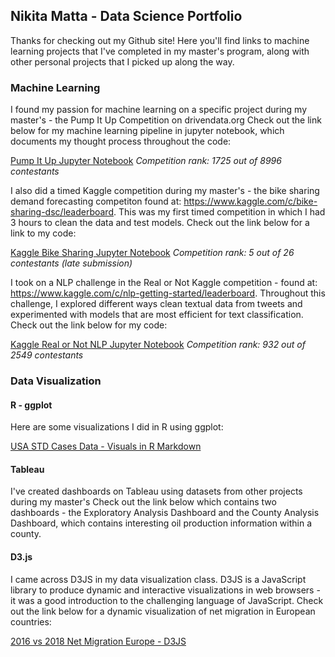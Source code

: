 ## Nikita Matta - Data Science Portfolio

Thanks for checking out my Github site! Here you'll find links to machine learning projects that I've completed in my master's program, along with other personal projects that I picked up along the way. 

### Machine Learning

I found my passion for machine learning on a specific project during my master's - the Pump It Up Competition on drivendata.org 
Check out the link below for my machine learning pipeline in jupyter notebook, which documents my thought process throughout the code:

[Pump It Up Jupyter Notebook](https://github.com/nmatta72/nmatta72.github.io/blob/master/PumpItUpCompetitionCode.ipynb)
_Competition rank: 1725 out of 8996 contestants_

I also did a timed Kaggle competition during my master's - the bike sharing demand forecasting competiton found at: https://www.kaggle.com/c/bike-sharing-dsc/leaderboard. This was my first timed competition in which I had 3 hours to clean the data and test models. Check out the link below for a link to my code:

[Kaggle Bike Sharing Jupyter Notebook](https://github.com/nmatta72/nmatta72.github.io/blob/master/Kaggle_Bike_Sharing_Challenge.ipynb)
_Competition rank: 5 out of 26 contestants (late submission)_

I took on a NLP challenge in the Real or Not Kaggle competition - found at: https://www.kaggle.com/c/nlp-getting-started/leaderboard. Throughout this challenge, I explored different ways clean textual data from tweets and experimented with models that are most efficient for text classification. Check out the link below for my code:

[Kaggle Real or Not NLP Jupyter Notebook](https://github.com/nmatta72/nmatta72.github.io/blob/master/Real%20or%20Not%20NLP%20Kaggle%20Code.ipynb)
_Competition rank: 932 out of 2549 contestants_

### Data Visualization

#### R - ggplot

Here are some visualizations I did in R using ggplot:

[USA STD Cases Data - Visuals in R Markdown](https://github.com/nmatta72/nmatta72.github.io/blob/master/ggplot_r_markdown.Rmd)

#### Tableau

I've created dashboards on Tableau using datasets from other projects during my master's Check out the link below which contains two dashboards - the Exploratory Analysis Dashboard and the County Analysis Dashboard, which contains interesting oil production information within a county.



#### D3.js

I came across D3JS in my data visualization class. D3JS is a JavaScript library to produce dynamic and interactive visualizations in web browsers - it was a good introduction to the challenging language of JavaScript. Check out the link below for a dynamic visualization of net migration in European countries:

[2016 vs 2018 Net Migration Europe - D3JS](https://bl.ocks.org/nmatta72/a3ba863e7e35cdd2c2565c0cf572fe46)
